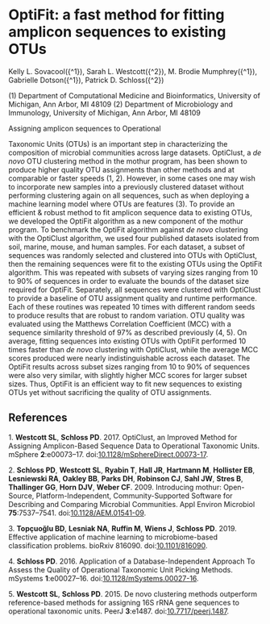 
# OptiFit: a fast method for fitting amplicon sequences to existing OTUs

Kelly L. Sovacool\({^1}\), Sarah L. Westcott\({^2}\), M. Brodie
Mumphrey\({^1}\), Gabrielle Dotson\({^1}\), Patrick D. Schloss\({^2}\)

\(1\) Department of Computational Medicine and Bioinformatics,
University of Michigan, Ann Arbor, MI 48109 \(2\) Department of
Microbiology and Immunology, University of Michigan, Ann Arbor, MI 48109

  
<!-- abstract body --> Assigning amplicon sequences to Operational
Taxonomic Units (OTUs) is an important step in characterizing the
composition of microbial communities across large datasets. OptiClust, a
*de novo* OTU clustering method in the mothur program, has been shown to
produce higher quality OTU assignments than other methods and at
comparable or faster speeds (1, 2). However, in some cases one may wish
to incorporate new samples into a previously clustered dataset without
performing clustering again on all sequences, such as when deploying a
machine learning model where OTUs are features (3). To provide an
efficient & robust method to fit amplicon sequence data to existing
OTUs, we developed the OptiFit algorithm as a new component of the
mothur program. To benchmark the OptiFit algorithm against *de novo*
clustering with the OptiClust algorithm, we used four published datasets
isolated from soil, marine, mouse, and human samples. For each dataset,
a subset of sequences was randomly selected and clustered into OTUs with
OptiClust, then the remaining sequences were fit to the existing OTUs
using the OptiFit algorithm. This was repeated with subsets of varying
sizes ranging from 10 to 90% of sequences in order to evaluate the
bounds of the dataset size required for OptiFit. Separately, all
sequences were clustered with OptiClust to provide a baseline of OTU
assignment quality and runtime performance. Each of these routines was
repeated 10 times with different random seeds to produce results that
are robust to random variation. OTU quality was evaluated using the
Matthews Correlation Coefficient (MCC) with a sequence similarity
threshold of 97% as described previously (4, 5). On average, fitting
sequences into existing OTUs with OptiFit performed 10 times faster than
*de novo* clustering with OptiClust, while the average MCC scores
produced were nearly indistinguishable across each dataset. The OptiFit
results across subset sizes ranging from 10 to 90% of sequences were
also very similar, with slightly higher MCC scores for larger subset
sizes. Thus, OptiFit is an efficient way to fit new sequences to
existing OTUs yet without sacrificing the quality of OTU assignments.

## References

<div id="refs" class="references">

<div id="ref-westcott_opticlust_2017">

1\. **Westcott SL**, **Schloss PD**. 2017. OptiClust, an Improved Method
for Assigning Amplicon-Based Sequence Data to Operational Taxonomic
Units. mSphere **2**:e00073–17.
doi:[10.1128/mSphereDirect.00073-17](https://doi.org/10.1128/mSphereDirect.00073-17).

</div>

<div id="ref-schloss_introducing_2009">

2\. **Schloss PD**, **Westcott SL**, **Ryabin T**, **Hall JR**,
**Hartmann M**, **Hollister EB**, **Lesniewski RA**, **Oakley BB**,
**Parks DH**, **Robinson CJ**, **Sahl JW**, **Stres B**, **Thallinger
GG**, **Horn DJV**, **Weber CF**. 2009. Introducing mothur: Open-Source,
Platform-Independent, Community-Supported Software for Describing and
Comparing Microbial Communities. Appl Environ Microbiol
**75**:7537–7541.
doi:[10.1128/AEM.01541-09](https://doi.org/10.1128/AEM.01541-09).

</div>

<div id="ref-topcuoglu_effective_2019">

3\. **Topçuoğlu BD**, **Lesniak NA**, **Ruffin M**, **Wiens J**,
**Schloss PD**. 2019. Effective application of machine learning to
microbiome-based classification problems. bioRxiv 816090.
doi:[10.1101/816090](https://doi.org/10.1101/816090).

</div>

<div id="ref-schloss_application_2016">

4\. **Schloss PD**. 2016. Application of a Database-Independent Approach
To Assess the Quality of Operational Taxonomic Unit Picking Methods.
mSystems **1**:e00027–16.
doi:[10.1128/mSystems.00027-16](https://doi.org/10.1128/mSystems.00027-16).

</div>

<div id="ref-westcott_novo_2015">

5\. **Westcott SL**, **Schloss PD**. 2015. De novo clustering methods
outperform reference-based methods for assigning 16S rRNA gene sequences
to operational taxonomic units. PeerJ **3**:e1487.
doi:[10.7717/peerj.1487](https://doi.org/10.7717/peerj.1487).

</div>

</div>
